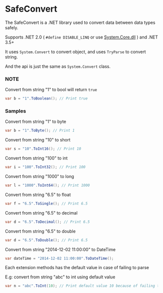 # SafeConvert

The SafeConvert is a .NET library used to convert data between data types safely.

Supports .NET 2.0 ( `#define DISABLE_LINQ` or use [System.Core.dll](https://www.nuget.org/packages/System.Core/) ) and .NET 3.5+

It uses `System.Convert` to convert object, and uses `TryParse` to convert string.

And the api is just the same as `System.Convert` class.


### NOTE
Convert from string "1" to bool will return `true`
```c#
var b = "1".ToBoolean(); // Print true
```

### Samples
Convert from string "1" to byte
```c#
var b = "1".ToByte(); // Print 1
```
Convert from string "10" to short
```c#
var s = "10".ToInt16(); // Print 10
```
Convert from string "100" to int
```c#
var i = "100".ToInt32(); // Print 100
```
Convert from string "1000" to long
```c#
var l = "1000".ToInt64(); // Print 1000
```
Convert from string "6.5" to float
```c#
var f = "6.5".ToSingle(); // Print 6.5
```
Convert from string "6.5" to decimal
```c#
var d = "6.5".ToDecimal(); // Print 6.5
```
Convert from string "6.5" to double
```c#
var d = "6.5".ToDouble(); // Print 6.5
```
Convert from string "2014-12-02 11:00:00" to DateTime
```c#
var dateTime = "2014-12-02 11:00:00".ToDateTime();
```
Each extension methods has the default value in case of failing to parse

E.g: convert from string "abc" to int using default value
```c#
var n = "abc".ToInt(10); // Print default value 10 because of failing to parse
```
